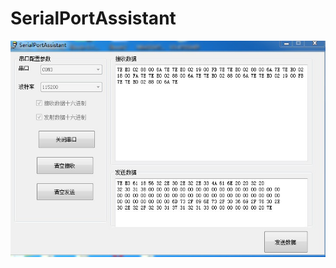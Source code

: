 # SerialPortAssistant
![image](https://github.com/lora-mesh/SerialPortAssistant/blob/master/SerialPortAssistant.jpg)
